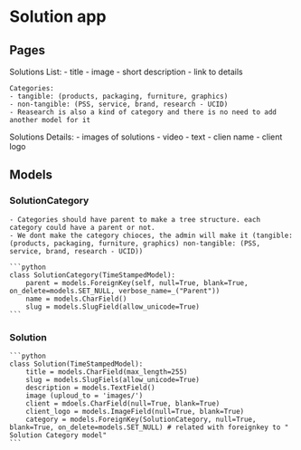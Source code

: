 # Solution app

## Pages

Solutions List:
    - title
    - image
    - short description
    - link to details
  
    Categories:
    - tangible: (products, packaging, furniture, graphics)
    - non-tangible: (PSS, service, brand, research - UCID)
    - Reasearch is also a kind of category and there is no need to add another model for it

Solutions Details:
    - images of solutions
    - video
    - text
    - clien name
    - client logo

## Models

### SolutionCategory

    - Categories should have parent to make a tree structure. each category could have a parent or not.
    - We dont make the category chioces, the admin will make it (tangible: (products, packaging, furniture, graphics) non-tangible: (PSS, service, brand, research - UCID))

    ```python
    class SolutionCategory(TimeStampedModel):
        parent = models.ForeignKey(self, null=True, blank=True, on_delete=models.SET_NULL, verbose_name=_("Parent"))
        name = models.CharField()
        slug = models.SlugField(allow_unicode=True)
    ```

### Solution

    ```python
    class Solution(TimeStampedModel):
        title = models.CharField(max_length=255)
        slug = models.SlugFiels(allow_unicode=True)
        description = models.TextField()
        image (uploud_to = 'images/')
        client = mdoels.CharField(null=True, blank=True)
        client_logo = models.ImageField(null=True, blank=True)
        category = models.ForeignKey(SolutionCategory, null=True, blank=True, on_delete=models.SET_NULL) # related with foreignkey to " Solution Category model"
    ```
